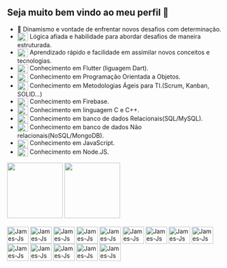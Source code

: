 ## Seja muito bem vindo ao meu perfil :rocket:

- 💪 Dinamismo e vontade de enfrentar novos desafios com determinação.
- <img align="center" alt="James-Js" height="20" width="25" src="https://cdn.jsdelivr.net/gh/devicons/devicon@latest/icons/swagger/swagger-original.svg" /> Lógica afiada e habilidade para abordar desafios de maneira estruturada.
- <img align="center" alt="James-Js" height="20" width="25" src="https://cdn.jsdelivr.net/gh/devicons/devicon@latest/icons/xcode/xcode-plain.svg" /> Aprendizado rápido e facilidade em assimilar novos conceitos e tecnologias.
- <img align="center" alt="James-Js" height="20" width="25" src="https://cdn.jsdelivr.net/gh/devicons/devicon/icons/flutter/flutter-original.svg" /> Conhecimento em Flutter (liguagem Dart).
- <img align="center" alt="James-Js" height="20" width="25" src="https://cdn.jsdelivr.net/gh/devicons/devicon/icons/java/java-original.svg" /> Conhecimento em Programação Orientada a Objetos.
- <img align="center" alt="James-Js" height="20" width="25" src="https://cdn.jsdelivr.net/gh/devicons/devicon@latest/icons/gitbook/gitbook-original.svg" /> Conhecimento em Metodologias Ágeis para TI.(Scrum, Kanban, SOLID...)
- <img align="center" alt="James-Js" height="20" width="25" src="https://cdn.jsdelivr.net/gh/devicons/devicon/icons/firebase/firebase-plain.svg" /> Conhecimento em Firebase.
- <img align="center" alt="James-Js" height="20" width="25" src="https://cdn.jsdelivr.net/gh/devicons/devicon@latest/icons/cplusplus/cplusplus-plain.svg" /> Conhecimento em linguagem C e C++.
- <img align="center" alt="James-Js" height="20" width="25" src="https://cdn.jsdelivr.net/gh/devicons/devicon@latest/icons/azuresqldatabase/azuresqldatabase-original.svg" /> Conhecimento em banco de dados Relacionais(SQL/MySQL).
- <img align="center" alt="James-Js" height="20" width="25" src="https://cdn.jsdelivr.net/gh/devicons/devicon@latest/icons/mongodb/mongodb-plain-wordmark.svg" /> Conhecimento em banco de dados Não relacionais(NoSQL/MongoDB).
- <img align="center" alt="James-Js" height="20" width="25" src="https://cdn.jsdelivr.net/gh/devicons/devicon/icons/javascript/javascript-original.svg" /> Conhecimento em JavaScript.
- <img align="center" alt="James-Js" height="20" width="25" src="https://cdn.jsdelivr.net/gh/devicons/devicon@latest/icons/nodejs/nodejs-original-wordmark.svg" /> Conhecimento em Node.JS.

<div>
  <a herf="https://github.com/jameshirxlehor">
    <img height="130em" src="https://github-readme-stats.vercel.app/api?username=jameshirxlehor&show_icons=true&theme=gruvbox">
    <img height="130em" src="https://github-readme-stats.vercel.app/api/top-langs/?username=jameshirxlehor&layout=compact&theme=gruvbox">
</div>

<div style="display: inline_block"><br>
  <img align="center" alt="James-Js" height="40" width="50" src="https://cdn.jsdelivr.net/gh/devicons/devicon/icons/vscode/vscode-original.svg" />
  <img align="center" alt="James-Js" height="40" width="50" src="https://cdn.jsdelivr.net/gh/devicons/devicon/icons/java/java-original.svg" />
  <img align="center" alt="James-Js" height="40" width="50" src="https://cdn.jsdelivr.net/gh/devicons/devicon/icons/dart/dart-original.svg" />
  <img align="center" alt="James-Js" height="40" width="50" src="https://cdn.jsdelivr.net/gh/devicons/devicon/icons/flutter/flutter-original.svg" />
  <img align="center" alt="James-Js" height="40" width="50" src="https://cdn.jsdelivr.net/gh/devicons/devicon/icons/firebase/firebase-plain.svg" />
  <img align="center" alt="James-Js" height="40" width="50" src="https://cdn.jsdelivr.net/gh/devicons/devicon/icons/javascript/javascript-original.svg" />
  <img align="center" alt="James-Js" height="40" width="50" src="https://cdn.jsdelivr.net/gh/devicons/devicon/icons/html5/html5-original.svg" />
  <img align="center" alt="James-Js" height="40" width="50" src="https://cdn.jsdelivr.net/gh/devicons/devicon/icons/css3/css3-original.svg" />
  <img align="center" alt="James-Js" height="40" width="50" src="https://cdn.jsdelivr.net/gh/devicons/devicon/icons/git/git-original.svg" />      
  <img align="center" alt="James-Js" height="40" width="50" src="https://cdn.jsdelivr.net/gh/devicons/devicon@latest/icons/mongodb/mongodb-plain-wordmark.svg" />
  <img align="center" alt="James-Js" height="40" width="50" src="https://cdn.jsdelivr.net/gh/devicons/devicon/icons/androidstudio/androidstudio-original.svg" />
  <img align="center" alt="James-Js" height="40" width="50" src="https://cdn.jsdelivr.net/gh/devicons/devicon@latest/icons/nodejs/nodejs-original-wordmark.svg" />
  <img align="center" alt="James-Js" height="40" width="50" src="https://cdn.jsdelivr.net/gh/devicons/devicon@latest/icons/cplusplus/cplusplus-original.svg" />
  <img align="center" alt="James-Js" height="40" width="50" src="https://cdn.jsdelivr.net/gh/devicons/devicon@latest/icons/azuresqldatabase/azuresqldatabase-original.svg" />
  
</div>



